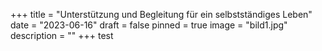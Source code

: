 +++
title = "Unterstützung und Begleitung für ein selbstständiges Leben"
date = "2023-06-16"
draft = false
pinned = true
image = "bild1.jpg"
description = ""
+++
test
